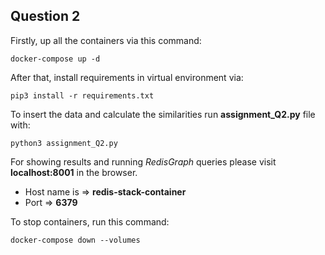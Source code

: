 ## Question 2

Firstly, up all the containers via this command:
```
docker-compose up -d
```

After that, install requirements in virtual environment via:
```
pip3 install -r requirements.txt
```

To insert the data and calculate the similarities run **assignment_Q2.py** file with:
```
python3 assignment_Q2.py
```
 
For showing results and running *RedisGraph* queries please visit **localhost:8001** in the browser.
- Host name is => **redis-stack-container**
- Port => **6379**


To stop containers, run this command:
```
docker-compose down --volumes
```
